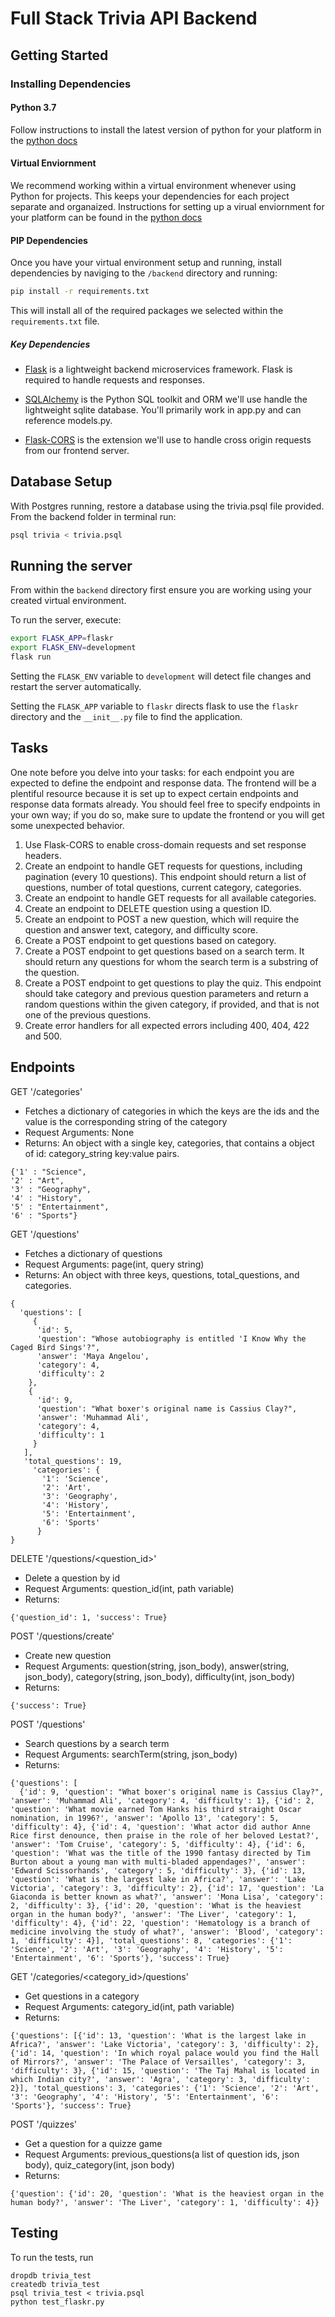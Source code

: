 # Full Stack Trivia API Backend

## Getting Started

### Installing Dependencies

#### Python 3.7

Follow instructions to install the latest version of python for your platform in the [python docs](https://docs.python.org/3/using/unix.html#getting-and-installing-the-latest-version-of-python)

#### Virtual Enviornment

We recommend working within a virtual environment whenever using Python for projects. This keeps your dependencies for each project separate and organaized. Instructions for setting up a virual enviornment for your platform can be found in the [python docs](https://packaging.python.org/guides/installing-using-pip-and-virtual-environments/)

#### PIP Dependencies

Once you have your virtual environment setup and running, install dependencies by naviging to the `/backend` directory and running:

```bash
pip install -r requirements.txt
```

This will install all of the required packages we selected within the `requirements.txt` file.

##### Key Dependencies

- [Flask](http://flask.pocoo.org/)  is a lightweight backend microservices framework. Flask is required to handle requests and responses.

- [SQLAlchemy](https://www.sqlalchemy.org/) is the Python SQL toolkit and ORM we'll use handle the lightweight sqlite database. You'll primarily work in app.py and can reference models.py. 

- [Flask-CORS](https://flask-cors.readthedocs.io/en/latest/#) is the extension we'll use to handle cross origin requests from our frontend server. 

## Database Setup
With Postgres running, restore a database using the trivia.psql file provided. From the backend folder in terminal run:
```bash
psql trivia < trivia.psql
```

## Running the server

From within the `backend` directory first ensure you are working using your created virtual environment.

To run the server, execute:

```bash
export FLASK_APP=flaskr
export FLASK_ENV=development
flask run
```

Setting the `FLASK_ENV` variable to `development` will detect file changes and restart the server automatically.

Setting the `FLASK_APP` variable to `flaskr` directs flask to use the `flaskr` directory and the `__init__.py` file to find the application. 

## Tasks

One note before you delve into your tasks: for each endpoint you are expected to define the endpoint and response data. The frontend will be a plentiful resource because it is set up to expect certain endpoints and response data formats already. You should feel free to specify endpoints in your own way; if you do so, make sure to update the frontend or you will get some unexpected behavior. 

1. Use Flask-CORS to enable cross-domain requests and set response headers. 
2. Create an endpoint to handle GET requests for questions, including pagination (every 10 questions). This endpoint should return a list of questions, number of total questions, current category, categories. 
3. Create an endpoint to handle GET requests for all available categories. 
4. Create an endpoint to DELETE question using a question ID. 
5. Create an endpoint to POST a new question, which will require the question and answer text, category, and difficulty score. 
6. Create a POST endpoint to get questions based on category. 
7. Create a POST endpoint to get questions based on a search term. It should return any questions for whom the search term is a substring of the question. 
8. Create a POST endpoint to get questions to play the quiz. This endpoint should take category and previous question parameters and return a random questions within the given category, if provided, and that is not one of the previous questions. 
9. Create error handlers for all expected errors including 400, 404, 422 and 500. 


## Endpoints
GET '/categories'
- Fetches a dictionary of categories in which the keys are the ids and the value is the corresponding string of the category
- Request Arguments: None
- Returns: An object with a single key, categories, that contains a object of id: category_string key:value pairs. 
```
{'1' : "Science",
'2' : "Art",
'3' : "Geography",
'4' : "History",
'5' : "Entertainment",
'6' : "Sports"}
```

GET '/questions'
- Fetches a dictionary of questions
- Request Arguments: page(int, query string)
- Returns: An object with three keys, questions, total_questions, and categories.
```
{
  'questions': [
     {
      'id': 5, 
      'question': "Whose autobiography is entitled 'I Know Why the Caged Bird Sings'?", 
      'answer': 'Maya Angelou', 
      'category': 4, 
      'difficulty': 2
    }, 
    {
      'id': 9, 
      'question': "What boxer's original name is Cassius Clay?", 
      'answer': 'Muhammad Ali', 
      'category': 4, 
      'difficulty': 1
     }
   ], 
   'total_questions': 19, 
     'categories': {
       '1': 'Science', 
       '2': 'Art', 
       '3': 'Geography', 
       '4': 'History', 
       '5': 'Entertainment', 
       '6': 'Sports'
      }
}
```

DELETE '/questions/<question_id>'
- Delete a question by id
- Request Arguments: question_id(int, path variable)
- Returns: 
```
{'question_id': 1, 'success': True}
```

POST '/questions/create'
- Create new question
- Request Arguments: question(string, json_body), answer(string, json_body), category(string, json_body), difficulty(int, json_body)
- Returns: 
```
{'success': True}
```

POST '/questions'
- Search questions by a search term
- Request Arguments: searchTerm(string, json_body)
- Returns: 
```
{'questions': [
  {'id': 9, 'question': "What boxer's original name is Cassius Clay?", 'answer': 'Muhammad Ali', 'category': 4, 'difficulty': 1}, {'id': 2, 'question': 'What movie earned Tom Hanks his third straight Oscar nomination, in 1996?', 'answer': 'Apollo 13', 'category': 5, 'difficulty': 4}, {'id': 4, 'question': 'What actor did author Anne Rice first denounce, then praise in the role of her beloved Lestat?', 'answer': 'Tom Cruise', 'category': 5, 'difficulty': 4}, {'id': 6, 'question': 'What was the title of the 1990 fantasy directed by Tim Burton about a young man with multi-bladed appendages?', 'answer': 'Edward Scissorhands', 'category': 5, 'difficulty': 3}, {'id': 13, 'question': 'What is the largest lake in Africa?', 'answer': 'Lake Victoria', 'category': 3, 'difficulty': 2}, {'id': 17, 'question': 'La Giaconda is better known as what?', 'answer': 'Mona Lisa', 'category': 2, 'difficulty': 3}, {'id': 20, 'question': 'What is the heaviest organ in the human body?', 'answer': 'The Liver', 'category': 1, 'difficulty': 4}, {'id': 22, 'question': 'Hematology is a branch of medicine involving the study of what?', 'answer': 'Blood', 'category': 1, 'difficulty': 4}], 'total_questions': 8, 'categories': {'1': 'Science', '2': 'Art', '3': 'Geography', '4': 'History', '5': 'Entertainment', '6': 'Sports'}, 'success': True}
```

GET '/categories/<category_id>/questions'
- Get questions in a category
- Request Arguments: category_id(int, path variable)
- Returns: 
```
{'questions': [{'id': 13, 'question': 'What is the largest lake in Africa?', 'answer': 'Lake Victoria', 'category': 3, 'difficulty': 2}, {'id': 14, 'question': 'In which royal palace would you find the Hall of Mirrors?', 'answer': 'The Palace of Versailles', 'category': 3, 'difficulty': 3}, {'id': 15, 'question': 'The Taj Mahal is located in which Indian city?', 'answer': 'Agra', 'category': 3, 'difficulty': 2}], 'total_questions': 3, 'categories': {'1': 'Science', '2': 'Art', '3': 'Geography', '4': 'History', '5': 'Entertainment', '6': 'Sports'}, 'success': True}
```

POST '/quizzes'
- Get a question for a quizze game
- Request Arguments: previous_questions(a list of question ids, json body), quiz_category(int, json body)
- Returns: 
```
{'question': {'id': 20, 'question': 'What is the heaviest organ in the human body?', 'answer': 'The Liver', 'category': 1, 'difficulty': 4}}
```

## Testing
To run the tests, run
```
dropdb trivia_test
createdb trivia_test
psql trivia_test < trivia.psql
python test_flaskr.py
```
